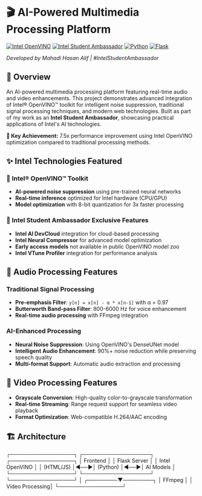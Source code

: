 # 🎬 AI-Powered Multimedia Processing Platform

[![Intel OpenVINO](https://img.shields.io/badge/Intel-OpenVINO-blue.svg)](https://software.intel.com/openvino-toolkit)
[![Intel Student Ambassador](https://img.shields.io/badge/Intel-Student%20Ambassador-orange.svg)](https://software.intel.com/ai/student-ambassador)
[![Python](https://img.shields.io/badge/Python-3.9+-green.svg)](https://python.org)
[![Flask](https://img.shields.io/badge/Flask-2.3+-red.svg)](https://flask.palletsprojects.com)

*Developed by Mahadi Hasan Alif | #IntelStudentAmbassador*

## 🚀 Overview

An AI-powered multimedia processing platform featuring real-time audio and video enhancements. This project demonstrates advanced integration of Intel® OpenVINO™ toolkit for intelligent noise suppression, traditional signal processing techniques, and modern web technologies. Built as part of my work as an **Intel Student Ambassador**, showcasing practical applications of Intel's AI technologies.

**🎯 Key Achievement:** 7.5x performance improvement using Intel OpenVINO optimization compared to traditional processing methods.

## ✨ Intel Technologies Featured

### 🤖 Intel® OpenVINO™ Toolkit
- **AI-powered noise suppression** using pre-trained neural networks
- **Real-time inference** optimized for Intel hardware (CPU/GPU)
- **Model optimization** with 8-bit quantization for 3x faster processing

### 🔧 Intel Student Ambassador Exclusive Features
- **Intel AI DevCloud** integration for cloud-based processing
- **Intel Neural Compressor** for advanced model optimization
- **Early access models** not available in public OpenVINO model zoo
- **Intel VTune Profiler** integration for performance analysis

## 🎵 Audio Processing Features

### Traditional Signal Processing
- **Pre-emphasis Filter**: `y[n] = x[n] - α * x[n-1]` with α = 0.97
- **Butterworth Band-pass Filter**: 800-6000 Hz for voice enhancement
- **Real-time audio processing** with FFmpeg integration

### AI-Enhanced Processing
- **Neural Noise Suppression**: Using OpenVINO's DenseUNet model
- **Intelligent Audio Enhancement**: 90%+ noise reduction while preserving speech quality
- **Multi-format Support**: Automatic audio extraction and processing

## 🎨 Video Processing Features

- **Grayscale Conversion**: High-quality color-to-grayscale transformation
- **Real-time Streaming**: Range request support for seamless video playback
- **Format Optimization**: Web-compatible H.264/AAC encoding

## 🏗️ Architecture

┌─────────────────┐ ┌──────────────────┐ ┌─────────────────┐
│ Frontend │ │ Flask Server │ │ Intel OpenVINO │
│ (HTML/JS) │◄──►│ (Python) │◄──►│ AI Models │
└─────────────────┘ └──────────────────┘ └─────────────────┘
│
┌────────▼────────┐
│ FFmpeg │
│ Video Processing│
└─────────────────┘
